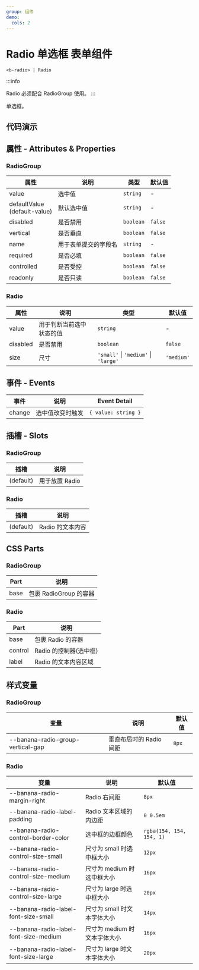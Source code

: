 ```yaml
---
group: 组件
demo:
  cols: 2
---
```


# Radio 单选框 <Badge>表单组件</Badge>

```
<b-radio> | Radio
```

:::info

Radio 必须配合 RadioGroup 使用。
:::

单选框。

## 代码演示

<code src="./demos/basicUsage.tsx"></code>
<code src="./demos/sizes.tsx"></code>
<code src="./demos/disabled.tsx"></code>
<code src="./demos/vertical.tsx"></code>
<code src="./demos/formTest.tsx"></code>

## 属性 - Attributes & Properties

### RadioGroup

| 属性                                | 说明                 | 类型      | 默认值  |
| ----------------------------------- | -------------------- | --------- | ------- |
| value                               | 选中值               | `string`  | -       |
| defaultValue <br /> (default-value) | 默认选中值           | `string`  | -       |
| disabled                            | 是否禁用             | `boolean` | `false` |
| vertical                            | 是否垂直             | `boolean` | `false` |
| name                                | 用于表单提交的字段名 | `string`  | -       |
| required                            | 是否必填             | `boolean` | `false` |
| controlled                          | 是否受控             | `boolean` | `false` |
| readonly                            | 是否只读             | `boolean` | `false` |

### Radio

| 属性     | 说明                     | 类型                                 | 默认值     |
| -------- | ------------------------ | ------------------------------------ | ---------- |
| value    | 用于判断当前选中状态的值 | `string`                             | -          |
| disabled | 是否禁用                 | `boolean`                            | `false`    |
| size     | 尺寸                     | `'small'` \| `'medium'` \| `'large'` | `'medium'` |

## 事件 - Events

| 事件   | 说明             | Event Detail        |
| ------ | ---------------- | ------------------- |
| change | 选中值改变时触发 | `{ value: string }` |

## 插槽 - Slots

### RadioGroup

| 插槽      | 说明           |
| --------- | -------------- |
| (default) | 用于放置 Radio |

### Radio

| 插槽      | 说明             |
| --------- | ---------------- |
| (default) | Radio 的文本内容 |

## CSS Parts

### RadioGroup

| Part | 说明                   |
| ---- | ---------------------- |
| base | 包裹 RadioGroup 的容器 |

### Radio

| Part    | 说明                   |
| ------- | ---------------------- |
| base    | 包裹 Radio 的容器      |
| control | Radio 的控制器(选中框) |
| label   | Radio 的文本内容区域   |

## 样式变量

### RadioGroup

| 变量                              | 说明                    | 默认值 |
| --------------------------------- | ----------------------- | ------ |
| --banana-radio-group-vertical-gap | 垂直布局时的 Radio 间距 | `8px`  |

### Radio

| 变量                                  | 说明                         | 默认值                   |
| ------------------------------------- | ---------------------------- | ------------------------ |
| --banana-radio-margin-right           | Radio 右间距                 | `8px`                    |
| --banana-radio-label-padding          | Radio 文本区域的内边距       | `0 0.5em`                |
| --banana-radio-control-border-color   | 选中框的边框颜色             | `rgba(154, 154, 154, 1)` |
| --banana-radio-control-size-small     | 尺寸为 small 时选中框大小    | `12px`                   |
| --banana-radio-control-size-medium    | 尺寸为 medium 时选中框大小   | `16px`                   |
| --banana-radio-control-size-large     | 尺寸为 large 时选中框大小    | `20px`                   |
| --banana-radio-label-font-size-small  | 尺寸为 small 时文本字体大小  | `14px`                   |
| --banana-radio-label-font-size-medium | 尺寸为 medium 时文本字体大小 | `16px`                   |
| --banana-radio-label-font-size-large  | 尺寸为 large 时文本字体大小  | `20px`                   |
